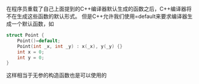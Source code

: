 在程序员重载了自己上面提到的C++编译器默认生成的函数之后，C++编译器将不在生成这些函数的默认形式。 
但是C++允许我们使用=default来要求编译器生成一个默认函数，如

```c++
struct Point {
    Point()=default;
    Point(int _x, int _y) : x(_x), y(_y) {}
    int x = 0;
    int y = 0;
}
```

这样相当于无参的构造函数也是可以使用的